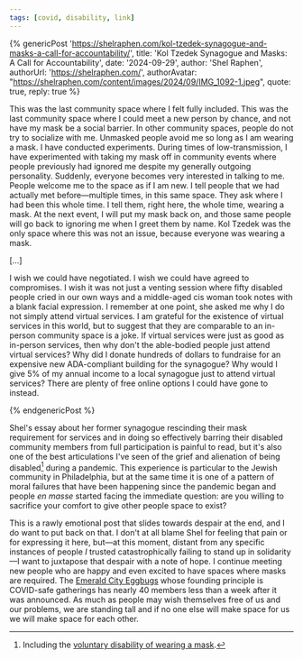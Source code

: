 ```yaml
---
tags: [covid, disability, link]
---
```


{% genericPost 'https://shelraphen.com/kol-tzedek-synagogue-and-masks-a-call-for-accountability/',
    title: 'Kol Tzedek Synagogue and Masks: A Call for Accountability',
    date: '2024-09-29',
    author: 'Shel Raphen',
    authorUrl: 'https://shelraphen.com/',
    authorAvatar: "https://shelraphen.com/content/images/2024/09/IMG_1092-1.jpeg",
    quote: true,
    reply: true %}
  <p>This was the last community space where I felt fully included. This was the last community space where I could meet a new person by chance, and not have my mask be a social barrier. In other community spaces, people do not try to socialize with me. Unmasked people avoid me so long as I am wearing a mask. I have conducted experiments. During times of low-transmission, I have experimented with taking my mask off in community events where people previously had ignored me despite my generally outgoing personality. Suddenly, everyone becomes very interested in talking to me. People welcome me to the space as if I am new. I tell people that we had actually met before—multiple times, in this same space. They ask where I had been this whole time. I tell them, right here, the whole time, wearing a mask. At the next event, I will put my mask back on, and those same people will go back to ignoring me when I greet them by name. Kol Tzedek was the only space where this was not an issue, because everyone was wearing a mask.</p>
  <p>[...]</p>
  <p>I wish we could have negotiated. I wish we could have agreed to compromises. I wish it was not just a venting session where fifty disabled people cried in our own ways and a middle-aged cis woman took notes with a blank facial expression. I remember at one point, she asked me why I do not simply attend virtual services. I am grateful for the existence of virtual services in this world, but to suggest that they are comparable to an in-person community space is a joke. If virtual services were just as good as in-person services, then why don't the able-bodied people just attend virtual services? Why did I donate hundreds of dollars to fundraise for an expensive new ADA-compliant building for the synagogue? Why would I give 5% of my annual income to a local synagogue just to attend virtual services? There are plenty of free online options I could have gone to instead.</p>
{% endgenericPost %}

Shel's essay about her former synagogue rescinding their mask requirement for
services and in doing so effectively barring their disabled community members
from full participation is painful to read, but it's also one of the best
articulations I've seen of the grief and alienation of being disabled[^1] during
a pandemic. This experience is particular to the Jewish community in
Philadelphia, but at the same time it is one of a pattern of moral failures that
have been happening since the pandemic began and people *en masse* started
facing the immediate question: are you willing to sacrifice your comfort to give
other people space to exist?

[^1]: Including the [voluntary disability of wearing a mask].

[voluntary disability of wearing a mask]: /blog/covid-denialism/

This is a rawly emotional post that slides towards despair at the end, and I do
want to put back on that. I don't at all blame Shel for feeling that pain or for
expressing it here, but—at this moment, distant from any specific instances of
people *I* trusted catastrophically failing to stand up in solidarity—I want to
juxtapose that despair with a note of hope. I continue meeting new people who
are happy and even excited to have spaces where masks are required. The [Emerald
City Eggbugs] whose founding principle is COVID-safe gatherings has nearly 40
members less than a week after it was announced. As much as people may wish
themselves free of us and our problems, we are standing tall and if no one else
will make space for us we will make space for each other.

[Emerald City Eggbugs]: /blog/seattle-cohost-wake/
